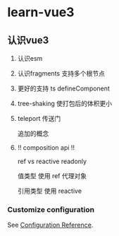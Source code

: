 # learn-vue3

## 认识vue3

1. 认识esm 

2. 认识fragments 支持多个根节点

3. 更好的支持 ts   defineComponent

4. tree-shaking 使打包后的体积更小

5. teleport 传送门  

   追加的概念

6. !! composition api !!

   ref vs reactive  readonly

   值类型 使用 ref 代理对象

   引用类型 使用 reactive

### Customize configuration
See [Configuration Reference](https://cli.vuejs.org/config/).
